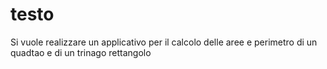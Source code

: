 # testo
Si vuole realizzare un applicativo per il calcolo delle aree e perimetro di un quadtao e di un trinago rettangolo

